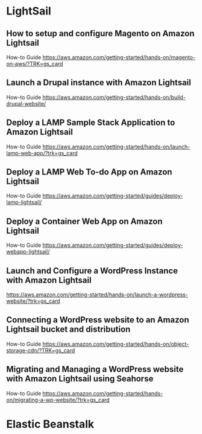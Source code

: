 # LightSail
## How to setup and configure Magento on Amazon Lightsail
How-to Guide https://aws.amazon.com/getting-started/hands-on/magento-on-aws/?TRK=gs_card

## Launch a Drupal instance with Amazon Lightsail
How-to Guide https://aws.amazon.com/getting-started/hands-on/build-drupal-website/

## Deploy a LAMP Sample Stack Application to Amazon Lightsail
How-to Guide https://aws.amazon.com/getting-started/hands-on/launch-lamp-web-app/?trk=gs_card

## Deploy a LAMP Web To-do App on Amazon Lightsail
How-to Guide https://aws.amazon.com/getting-started/guides/deploy-lamp-lightsail/

## Deploy a Container Web App on Amazon Lightsail
How-to Guide https://aws.amazon.com/getting-started/guides/deploy-webapp-lightsail/

## Launch and Configure a WordPress Instance with Amazon Lightsail
https://aws.amazon.com/getting-started/hands-on/launch-a-wordpress-website/?trk=gs_card

## Connecting a WordPress website to an Amazon Lightsail bucket and distribution
How-to Guide https://aws.amazon.com/getting-started/hands-on/object-storage-cdn/?TRK=gs_card

## Migrating and Managing a WordPress website with Amazon Lightsail using Seahorse
How-to Guide https://aws.amazon.com/getting-started/hands-on/migrating-a-wp-website/?trk=gs_card

# Elastic Beanstalk

